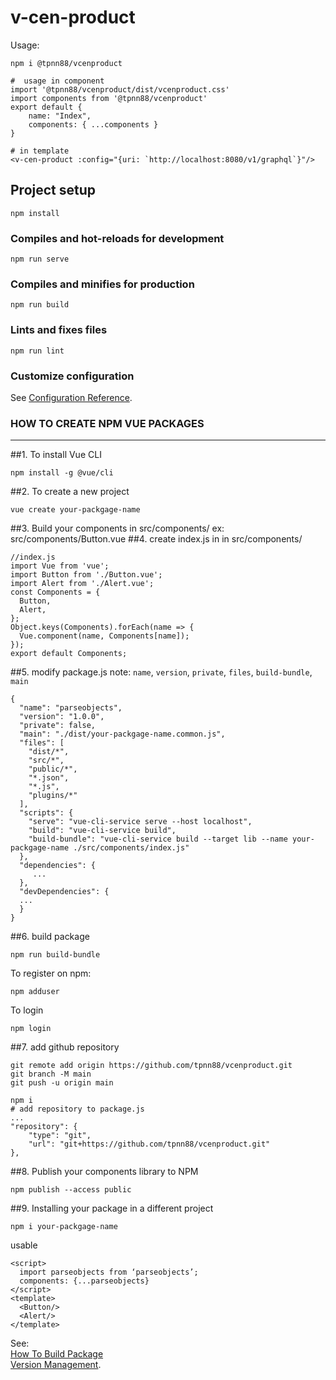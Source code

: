 # v-cen-product
Usage:
```text
npm i @tpnn88/vcenproduct

#  usage in component
import '@tpnn88/vcenproduct/dist/vcenproduct.css'
import components from '@tpnn88/vcenproduct'
export default {
    name: "Index",
    components: { ...components }
}

# in template
<v-cen-product :config="{uri: `http://localhost:8080/v1/graphql`}"/>
```
## Project setup
```
npm install
```

### Compiles and hot-reloads for development
```
npm run serve
```

### Compiles and minifies for production
```
npm run build
```

### Lints and fixes files
```
npm run lint
```

### Customize configuration
See [Configuration Reference](https://cli.vuejs.org/config/).

### HOW TO CREATE NPM VUE PACKAGES
---
##1. To install Vue CLI 
```$xslt
npm install -g @vue/cli
```
##2. To create a new project
```$xslt
vue create your-packgage-name 
```
##3. Build your components in src/components/
ex: src/components/Button.vue
##4. create index.js in in src/components/
```$xslt
//index.js 
import Vue from 'vue';
import Button from './Button.vue';
import Alert from './Alert.vue';
const Components = {
  Button,
  Alert,
};
Object.keys(Components).forEach(name => {
  Vue.component(name, Components[name]);
});
export default Components;
```
##5. modify package.js
note: `name`, `version`, `private`, `files`, `build-bundle`, `main`
```$xslt
{
  "name": "parseobjects",
  "version": "1.0.0",
  "private": false,
  "main": "./dist/your-packgage-name.common.js",
  "files": [
    "dist/*",
    "src/*",
    "public/*",
    "*.json",
    "*.js",
    "plugins/*"
  ],
  "scripts": {
    "serve": "vue-cli-service serve --host localhost",
    "build": "vue-cli-service build",
    "build-bundle": "vue-cli-service build --target lib --name your-packgage-name ./src/components/index.js"
  },
  "dependencies": {
     ... 
  },
  "devDependencies": {
  ...
  }
}
```
##6. build package
```$xslt
npm run build-bundle
```
To register on npm:
```$xslt
npm adduser
```
To login 
```$xslt
npm login 
```
##7. add github repository
```$xslt
git remote add origin https://github.com/tpnn88/vcenproduct.git
git branch -M main
git push -u origin main
```

```$xslt
npm i
# add repository to package.js
...
"repository": {
    "type": "git",
    "url": "git+https://github.com/tpnn88/vcenproduct.git"
},
```

##8. Publish your components library to NPM
```$xslt
npm publish --access public
```
##9. Installing your package in a different project
```$xslt
npm i your-packgage-name
```
usable
```$xslt
<script>
  import parseobjects from ‘parseobjects’; 
  components: {...parseobjects} 
</script>
<template>
  <Button/>
  <Alert/>
</template>
```
See: <br>
[How To Build Package](http://parseobjects.com/publish-vue-js-components-npm/) <br>
[Version Management](https://cloudfour.com/thinks/how-to-publish-an-updated-version-of-an-npm-package/).